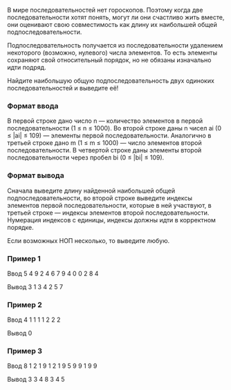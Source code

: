 В мире последовательностей нет гороскопов. Поэтому когда две последовательности хотят понять, могут ли они счастливо жить вместе, они оценивают свою совместимость как длину их наибольшей общей подпоследовательности.

Подпоследовательность получается из последовательности удалением некоторого (возможно, нулевого) числа элементов. То есть элементы сохраняют свой относительный порядок, но не обязаны изначально идти подряд.

Найдите наибольшую общую подпоследовательность двух одиноких последовательностей и выведите её!

### Формат ввода
В первой строке дано число n — количество элементов в первой последовательности (1 ≤ n ≤ 1000). Во второй строке даны n чисел ai (0 ≤ |ai| ≤ 109) — элементы первой последовательности. Аналогично в третьей строке дано m (1 ≤ m ≤ 1000) — число элементов второй последовательности. В четвертой строке даны элементы второй последовательности через пробел bi (0 ≤ |bi| ≤ 109).

### Формат вывода
Сначала выведите длину найденной наибольшей общей подпоследовательности, во второй строке выведите индексы элементов первой последовательности, которые в ней участвуют, в третьей строке — индексы элементов второй последовательности. Нумерация индексов с единицы, индексы должны идти в корректном порядке.

Если возможных НОП несколько, то выведите любую.

### Пример 1
Ввод
5
4 9 2 4 6
7
9 4 0 0 2 8 4

Вывод
3
1 3 4
2 5 7

### Пример 2
Ввод
4
1 1 1 1
2
2 2

Вывод
0

### Пример 3
Ввод
8
1 2 1 9 1 2 1 9
5
9 9 1 9 9

Вывод
3
3 4 8
3 4 5